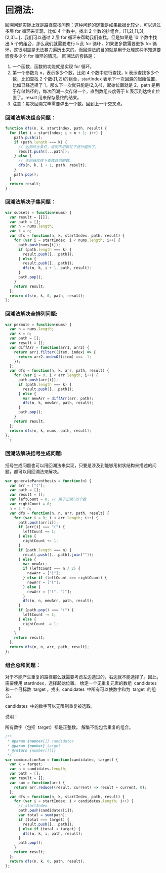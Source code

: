 # 回溯法:

回溯问题实际上就是路径查找问题：这种问题的逻辑是如果数据比较少，可以通过多层 for 循环来实现，比如 4 个数中，找出 2 个数的排组合。[[1,2],[1,3],[2,3]...]，我们可以通过 2 层 for 循环来帮助我们查找。但是如果是 10 个数中找出 5 个的组合，那么我们就需要进行 5 此 for 循环，如果更多数需要更多 for 循环，这很明显是无法暴力遍历出来的。而回溯法的目的就是用于处理这种不知道要嵌套多少个 for 循环的情况。
回溯法的套路是：

1. 一个函数，函数的功能就是实现 for 循环。
2. 第一个参数为 n，表示多少个数，比如 4 个数中进行查找，k 表示查找多少个数，比如查找 2 个数([1,2])的组合，startIndex 表示下一次回溯的起始位置，比如已经选择了 1，那么下一次就只能是(2,3,4)，起始位置就是 2，path 是用于存储路径的，每次回溯一次存储一个，直到数组长度等于 k 表示到达终止位置了。result 用来保存最终的结果。
3. 注意：每次回溯完毕需要弹出一个数。回到上一个交叉点。

### 回溯法解决组合问题：

```js
function dfs(n, k, startIndex, path, result) {
  for (let i = startIndex; i < n + 1; i++) {
    path.push(i);
    if (path.length === k) {
      // 达到终止条件，说明不用再往下进行遍历了。
      result.push([...path]);
    } else {
      // 否则继续往下查找其他的数。
      dfs(n, k, i + 1, path, result);
    }
    path.pop();
  }
  return result;
}
```

### 回溯法解决子集问题：

```js
var subsets = function(nums) {
  var result = [[]];
  var path = [];
  var n = nums.length;
  var k = n;
  var dfs = function(n, k, startIndex, path, result) {
    for (var i = startIndex; i < nums.length; i++) {
      path.push(nums[i]);
      if (path.length === k) {
        result.push([...path]);
      } else {
        result.push([...path]);
        dfs(n, k, i + 1, path, result);
      }
      path.pop();
    }
    return result;
  };
  return dfs(n, k, 0, path, result);
};
```

### 回溯法解决全排列问题:

```js
var permute = function(nums) {
  var n = nums.length;
  var k = n;
  var path = [];
  var result = [];
  var diffArr = function(arr1, arr2) {
    return arr1.filter((item, index) => {
      return arr2.indexOf(item) === -1;
    });
  };
  var dfs = function(n, k, arr, path, result) {
    for (var i = 0; i < arr.length; i++) {
      path.push(arr[i]);
      if (path.length === k) {
        result.push([...path]);
      } else {
        var newArr = diffArr(arr, path);
        dfs(n, k, newArr, path, result);
      }
      path.pop();
    }
    return result;
  };
  return dfs(n, k, nums, path, result);
};
``;
```

### 回溯法解决括号生成问题:

括号生成问题也可以用回溯法来实现，只要是涉及到能够用树状结构来描述的问题，都可以用回溯法来解决。

```js
var generateParenthesis = function(n) {
  var arr = ["("];
  var path = [];
  var result = [];
  var leftCount = 0; // 用于记录(的个数
  var rightCount = 0;
  n = 2 * n;
  var dfs = function(n, n, arr, path, result) {
    for (var i = 0; i < arr.length; i++) {
      path.push(arr[i]);
      if (arr[i] === "(") {
        leftCount += 1;
      } else {
        rightCount += 1;
      }
      if (path.length === n) {
        result.push([...path].join(""));
      } else {
        var newArr;
        if (leftCount === n / 2) {
          newArr = [")"];
        } else if (leftCount === rightCount) {
          newArr = ["("];
        } else {
          newArr = ["(", ")"];
        }
        dfs(n, n, newArr, path, result);
      }
      if (path.pop() === "(") {
        leftCount -= 1;
      } else {
        rightCount -= 1;
      }
    }
    return result;
  };
  return dfs(n, n, arr, path, result);
};
```

### 组合总和问题：

对于不能产生重复的路径那么就需要考虑左边选过的，右边就不能选择了。因此，需要使用 startIndex，选择起始位置。
给定一个无重复元素的数组  candidates  和一个目标数  target ，找出  candidates  中所有可以使数字和为  target  的组合。

candidates  中的数字可以无限制重复被选取。

说明：

所有数字（包括  target）都是正整数。
解集不能包含重复的组合。

```js
/**
 * @param {number[]} candidates
 * @param {number} target
 * @return {number[][]}
 */
var combinationSum = function(candidates, target) {
  var k = target;
  var n = candidates.length;
  var path = [];
  var result = [];
  var sum = function(arr) {
    return arr.reduce((result, current) => result + current, 0);
  };
  var dfs = function(n, k, startIndex, path, result) {
    for (var i = startIndex; i < candidates.length; i++) {
      // startIndex
      path.push(candidates[i]);
      var total = sum(path);
      if (total === target) {
        result.push([...path]);
      } else if (total < target) {
        dfs(n, k, i, path, result);
      }
      path.pop();
    }
    return result;
  };
  return dfs(n, k, 0, path, result);
};
```
